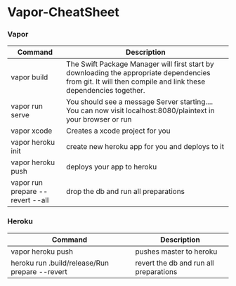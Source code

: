 # Vapor-CheatSheet

### Vapor
| Command | Description |
| ----------- | ----------- |
| vapor build | The Swift Package Manager will first start by downloading the appropriate dependencies from git. It will then compile and link these dependencies together. |
| vapor run serve | You should see a message Server starting.... You can now visit localhost:8080/plaintext in your browser or run |
| vapor xcode | Creates a xcode project for you |
| vapor heroku init | create new heroku app for you and deploys to it |
| vapor heroku push | deploys your app to heroku |
| vapor run prepare --revert --all | drop the db and run all preparations |

### Heroku
| Command | Description |
| ----------- | ----------- |
| vapor heroku push | pushes master to heroku |
| heroku run .build/release/Run prepare --revert | revert the db and run all preparations|

